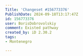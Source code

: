 ```yaml
---
Title: 'Changeset #156773376'
PublishDate: 2024-09-18T13:17:47Z
id: 156773376
user: BorisDobrovolskiy
comment: Existed pathway
created_by: iD 2.30.2
tags:
- Montenegro

---
```

